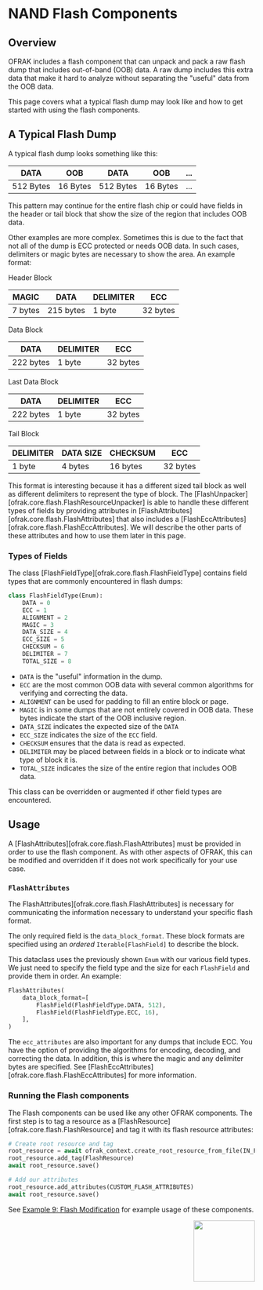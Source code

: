 # NAND Flash Components
## Overview
OFRAK includes a flash component that can unpack and pack a raw flash dump that includes out-of-band (OOB) data. A raw dump includes this extra data that make it hard to analyze without separating the "useful" data from the OOB data.

This page covers what a typical flash dump may look like and how to get started with using the flash components.

## A Typical Flash Dump

A typical flash dump looks something like this:

|    DATA   |    OOB   |    DATA   |    OOB   |    ...   |
| --------- | -------- | --------- | -------- | -------- |
| 512 Bytes | 16 Bytes | 512 Bytes | 16 Bytes |    ...   |

This pattern may continue for the entire flash chip or could have fields in the header or tail block that show the size of the region that includes OOB data.

Other examples are more complex. Sometimes this is due to the fact that not all of the dump is ECC protected or needs OOB data. In such cases, delimiters or magic bytes are necessary to show the area. An example format:

Header Block

| MAGIC | DATA | DELIMITER | ECC |
| ----- | ---- | --------- | --- |
| 7 bytes | 215 bytes | 1 byte | 32 bytes |

Data Block

| DATA | DELIMITER | ECC |
| ---- | --------- | --- |
| 222 bytes | 1 byte | 32 bytes |

Last Data Block

| DATA | DELIMITER | ECC |
| ---- | --------- | --- |
| 222 bytes | 1 byte | 32 bytes |

Tail Block

| DELIMITER | DATA SIZE | CHECKSUM | ECC |
| --------- | --------- | -------- | --- |
| 1 byte | 4 bytes | 16 bytes | 32 bytes |

This format is interesting because it has a different sized tail block as well as different delimiters to represent the type of block. The [FlashUnpacker][ofrak.core.flash.FlashResourceUnpacker] is able to handle these different types of fields by providing attributes in [FlashAttributes][ofrak.core.flash.FlashAttributes] that also includes a [FlashEccAttributes][ofrak.core.flash.FlashEccAttributes]. We will describe the other parts of these attributes and how to use them later in this page.

### Types of Fields
The class [FlashFieldType][ofrak.core.flash.FlashFieldType] contains field types that are commonly encountered in flash dumps:
```python
class FlashFieldType(Enum):
    DATA = 0
    ECC = 1
    ALIGNMENT = 2
    MAGIC = 3
    DATA_SIZE = 4
    ECC_SIZE = 5
    CHECKSUM = 6
    DELIMITER = 7
    TOTAL_SIZE = 8
```

- `DATA` is the "useful" information in the dump.
- `ECC` are the most common OOB data with several common algorithms for verifying and correcting the data.
- `ALIGNMENT` can be used for padding to fill an entire block or page.
- `MAGIC` is in some dumps that are not entirely covered in OOB data. These bytes indicate the start of the OOB inclusive region.
- `DATA_SIZE` indicates the expected size of the `DATA`
- `ECC_SIZE` indicates the size of the `ECC` field.
- `CHECKSUM` ensures that the data is read as expected.
- `DELIMITER` may be placed between fields in a block or to indicate what type of block it is.
- `TOTAL_SIZE` indicates the size of the entire region that includes OOB data.

This class can be overridden or augmented if other field types are encountered.


## Usage
A [FlashAttributes][ofrak.core.flash.FlashAttributes] must be provided in order to use the flash component. As with other aspects of OFRAK, this can be modified and overridden if it does not work specifically for your use case.

### `FlashAttributes`
The FlashAttributes][ofrak.core.flash.FlashAttributes] is necessary for communicating the information necessary to understand your specific flash format.

The only required field is the `data_block_format`. These block formats are specified using an *ordered* `Iterable[FlashField]` to describe the block.

This dataclass uses the previously shown `Enum` with our various field types. We just need to specify the field type and the size for each `FlashField` and provide them in order. An example:
```python
FlashAttributes(
    data_block_format=[
        FlashField(FlashFieldType.DATA, 512),
        FlashField(FlashFieldType.ECC, 16),
    ],
)
```

The `ecc_attributes` are also important for any dumps that include ECC. You have the option of providing the algorithms for encoding, decoding, and correcting the data. In addition, this is where the magic and any delimiter bytes are specified. See [FlashEccAttributes][ofrak.core.flash.FlashEccAttributes] for more information.


### Running the Flash components
The Flash components can be used like any other OFRAK components. The first step is to tag a resource as a [FlashResource][ofrak.core.flash.FlashResource] and tag it with its flash resource attributes:

```python
# Create root resource and tag
root_resource = await ofrak_context.create_root_resource_from_file(IN_FILE)
root_resource.add_tag(FlashResource)
await root_resource.save()

# Add our attributes
root_resource.add_attributes(CUSTOM_FLASH_ATTRIBUTES)
await root_resource.save()
```

See [Example 9: Flash Modification](https://ofrak.com/docs/examples/ex9_flash_modification.html) for example usage of these components.


<div align="right">
<img src="../../assets/square_02.png" width="125" height="125">
</div>
